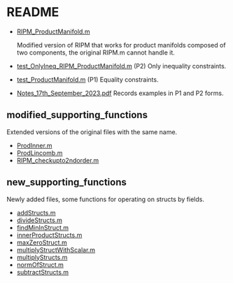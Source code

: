 # README

- [RIPM_ProductManifold.m](RIPM_ProductManifold.m)

  Modified version of RIPM that works for product manifolds composed of two components, the original RIPM.m cannot handle it.

- [test_OnlyIneq_RIPM_ProductManifold.m](test_OnlyIneq_RIPM_ProductManifold.m) (P2) Only inequality constraints.

- [test_ProductManifold.m](test_ProductManifold.m) (P1) Equality constraints.

- [Notes_17th_September_2023.pdf](Notes_17th_September_2023.pdf) Records examples in P1 and P2 forms.

## modified_supporting_functions

Extended versions of the original files with the same name.

- [ProdInner.m](modified_supporting_functions\ProdInner.m)
- [ProdLincomb.m](modified_supporting_functions\ProdLincomb.m)
- [RIPM_checkupto2ndorder.m](modified_supporting_functions\RIPM_checkupto2ndorder.m)

## new_supporting_functions

Newly added files, some functions for operating on structs by fields.

- [addStructs.m](new_supporting_functions\addStructs.m)
- [divideStructs.m](new_supporting_functions\divideStructs.m)
- [findMinInStruct.m](new_supporting_functions\findMinInStruct.m)
- [innerProductStructs.m](new_supporting_functions\innerProductStructs.m)
- [maxZeroStruct.m](new_supporting_functions\maxZeroStruct.m)
- [multiplyStructWithScalar.m](new_supporting_functions\multiplyStructWithScalar.m)
- [multiplyStructs.m](new_supporting_functions\multiplyStructs.m)
- [normOfStruct.m](new_supporting_functions\normOfStruct.m)
- [subtractStructs.m](new_supporting_functions\subtractStructs.m)
